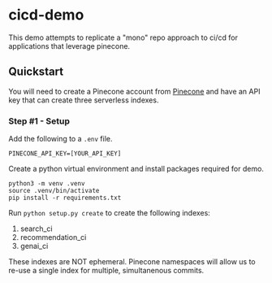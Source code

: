 # cicd-demo
This demo attempts to replicate a "mono" repo approach to ci/cd for applications that leverage pinecone. 

## Quickstart
You will need to create a Pinecone account from [Pinecone](https://app.pinecone.io/?sessionType=login) and have an API key that can create three serverless indexes.

### Step #1 - Setup
Add the following to a ```.env``` file.

```PINECONE_API_KEY=[YOUR_API_KEY]```

Create a python virtual environment and install packages required for demo.

```
python3 -m venv .venv
source .venv/bin/activate
pip install -r requirements.txt
```

Run ```python setup.py create``` to create the following indexes:
1. search_ci
1. recommendation_ci
1. genai_ci

These indexes are NOT ephemeral. Pinecone namespaces will allow us to re-use a single index for multiple, simultanenous 
commits.


